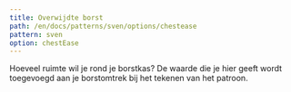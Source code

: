 ```yaml
---
title: Overwijdte borst
path: /en/docs/patterns/sven/options/chestease
pattern: sven
option: chestEase
---
```


Hoeveel ruimte wil je rond je borstkas? De waarde die je hier geeft wordt toegevoegd aan je borstomtrek bij het tekenen van het patroon.